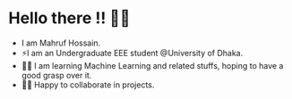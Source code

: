# Hello there !! 💁‍♂️
-  I am Mahruf Hossain.
- ⚡I am an Undergraduate EEE student @University of Dhaka.
- 🧑‍💻 I am learning Machine Learning and related stuffs, hoping to have a good grasp over it.
- 👨‍💻 Happy to collaborate in projects.


<!--
**MahrufHossain/MahrufHossain** is a ✨ _special_ ✨ repository because its `README.md` (this file) appears on your GitHub profile.

Here are some ideas to get you started:

- 🔭 I’m currently working on ...
- 🌱 I’m currently learning ...
- 👯 I’m looking to collaborate on ...
- 🤔 I’m looking for help with ...
- 💬 Ask me about ...
- 📫 How to reach me: ...
- 😄 Pronouns: ...
- ⚡ Fun fact: ...
-->
